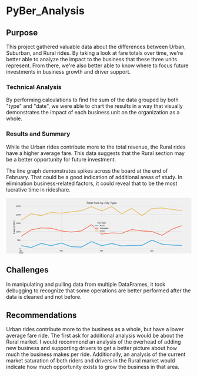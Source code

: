# PyBer_Analysis

## Purpose
This project gathered valuable data about the differences between Urban, Suburban, and Rural rides. By taking a look at fare totals over time, we're better able to analyze the impact to the business that these three units represent. From there, we're also better able to know where to focus future investments in business growth and driver support.

### Technical Analysis
By performing calculations to find the sum of the data grouped by both "type" and "date", we were able to chart the results in a way that visually demonstrates the impact of each business unit on the organization as a whole.

### Results and Summary
While the Urban rides contribute more to the total revenue, the Rural rides have a higher average fare. This data suggests that the Rural section may be a better opportunity for future investment.

The line graph demonstrates spikes across the board at the end of February. That could be a good indication of additional areas of study. In elimination business-related factors, it could reveal that to be the most lucrative time in rideshare.

![Line Chart](https://github.com/SladeMahoney/PyBer_Analysis/blob/master/analysis/Challenge_fare_summary.png)

## Challenges
In manipulating and pulling data from multiple DataFrames, it took debugging to recognize that some operations are better performed after the data is cleaned and not before.

## Recommendations
Urban rides contribute more to the business as a whole, but have a lower average fare ride. The first ask for additional analysis would be about the Rural market. I would recommend an analysis of the overhead of adding new business and supporting drivers to get a better picture about how much the business makes per ride.
Additionally, an analysis of the current market saturation of both riders and drivers in the Rural market would indicate how much opportunity exists to grow the business in that area.

